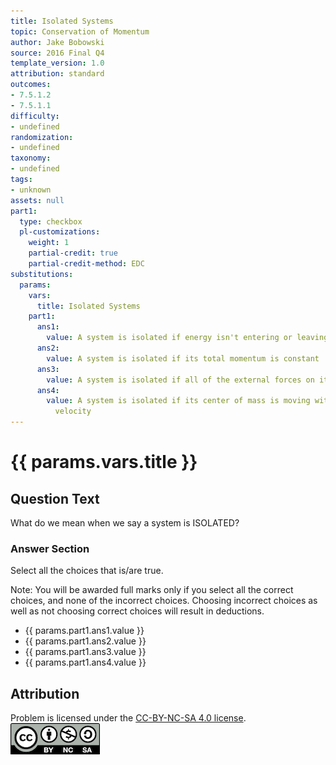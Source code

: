 ```yaml
---
title: Isolated Systems
topic: Conservation of Momentum
author: Jake Bobowski
source: 2016 Final Q4
template_version: 1.0
attribution: standard
outcomes:
- 7.5.1.2
- 7.5.1.1
difficulty:
- undefined
randomization:
- undefined
taxonomy:
- undefined
tags:
- unknown
assets: null
part1:
  type: checkbox
  pl-customizations:
    weight: 1
    partial-credit: true
    partial-credit-method: EDC
substitutions:
  params:
    vars:
      title: Isolated Systems
    part1:
      ans1:
        value: A system is isolated if energy isn't entering or leaving the system
      ans2:
        value: A system is isolated if its total momentum is constant
      ans3:
        value: A system is isolated if all of the external forces on it are balanced
      ans4:
        value: A system is isolated if its center of mass is moving with constant
          velocity
---
```

# {{ params.vars.title }}
## Question Text

What do we mean when we say a system is ISOLATED?

### Answer Section

Select all the choices that is/are true.

Note: You will be awarded full marks only if you select all the correct choices, and none of the incorrect choices. Choosing incorrect choices as well as not choosing correct choices will result in deductions.

- {{ params.part1.ans1.value }}
- {{ params.part1.ans2.value }}
- {{ params.part1.ans3.value }}
- {{ params.part1.ans4.value }}

## Attribution

Problem is licensed under the [CC-BY-NC-SA 4.0 license](https://creativecommons.org/licenses/by-nc-sa/4.0/).<br> ![The Creative Commons 4.0 license requiring attribution-BY, non-commercial-NC, and share-alike-SA license.](https://raw.githubusercontent.com/firasm/bits/master/by-nc-sa.png)
